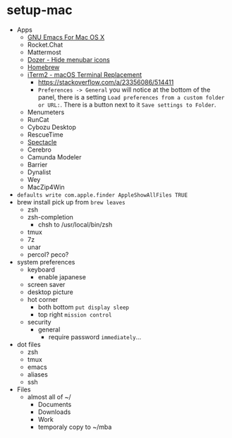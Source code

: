 # setup-mac

- Apps
  - [GNU Emacs For Mac OS X](https://emacsformacosx.com/)
  - Rocket.Chat
  - Mattermost
  - [Dozer - Hide menubar icons](https://dozermac.com/)
  - [Homebrew](https://brew.sh/)
  - [iTerm2 - macOS Terminal Replacement](https://www.iterm2.com/)
    - https://stackoverflow.com/a/23356086/514411
    - `Preferences -> General` you will notice at the bottom of the panel, there is a setting `Load preferences from a custom folder or URL:`. There is a button next to it `Save settings to Folder`.
  - Menumeters
  - RunCat
  - Cybozu Desktop
  - RescueTime
  - [Spectacle](https://www.spectacleapp.com/)
  - Cerebro
  - Camunda Modeler
  - Barrier
  - Dynalist
  - Wey
  - MacZip4Win
- `defaults write com.apple.finder AppleShowAllFiles TRUE`
- brew install pick up from `brew leaves`
  - zsh
  - zsh-completion
    - chsh to /usr/local/bin/zsh
  - tmux
  - 7z
  - unar
  - percol? peco?
- system preferences
  - keyboard
    - enable japanese
  - screen saver
  - desktop picture
  - hot corner
    - both bottom `put display sleep`
    - top right `mission control`
  - security
    - general
      - require password `immediately`...
- dot files
  - zsh
  - tmux
  - emacs
  - aliases
  - ssh
- Files
  - almost all of ~/
    - Documents
    - Downloads
    - Work
    - temporaly copy to ~/mba

